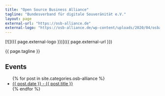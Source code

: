 ```yaml
---
title: "Open Source Business Alliance"
tagline: "Bundesverband für digitale Souveränität e.V."
layout: page
external-url: "https://osb-alliance.de"
external-logo: "https://osb-alliance.de/wp-content/uploads/2020/04/osba-logo-claim.svg"
---
```


[![]({{ page.external-logo }})]({{ page.external-url }})

{{ page.tagline }}

<h2>Events</h2>

<ul>
  {% for post in site.categories.osb-alliance %}
    <li>
      <a href="{{ post.url }}">{{ post.date }} - {{ post.title }}</a>
    </li>
  {% endfor %}
</ul>
